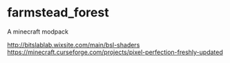 # farmstead_forest
A minecraft modpack

http://bitslablab.wixsite.com/main/bsl-shaders
https://minecraft.curseforge.com/projects/pixel-perfection-freshly-updated
